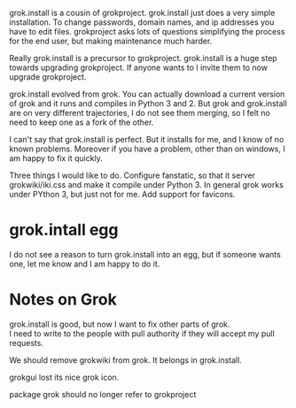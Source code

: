 grok.install is a cousin of grokproject.  grok.install just does a very simple installation.  To change passwords, domain names, and ip addresses you have to edit files.  grokproject asks lots of questions simplifying the process for the end user, but making maintenance much harder. 

Really grok.install is a precursor to grokproject.  grok.install is a huge step towards upgrading grokproject. If anyone wants to I invite them to now upgrade grokproject.

grok.install evolved from grok.  You can actually download a current version of grok and it runs and compiles in Python 3 and 2. But grok and grok.install are on very different trajectories, I do not see them merging,  so I felt no need to keep one as a fork of the other.  


I can't say that grok.install is perfect.  But it installs  for me, and I know of no known problems.  Moreover if you have a problem, other than on windows, I am happy to fix it quickly. 

Three  things I would like to do.  Configure fanstatic, so that it server grokwiki/iki.css and make it compile under Python 3.  In general grok works under PYthon 3, but just not for me.  Add support for favicons. 




grok.intall egg
===============
I do not see a reason to turn grok.install into an egg, but if someone wants one, let me know and I am happy to do it. 



Notes on Grok
===============
grok.install is good, but now I want to fix other parts of grok.  
I need to write to the people with pull authority if they will accept my 
pull requests. 

We should remove grokwiki from grok.  It belongs in grok.install.

grokgui lost its nice grok icon.  

package grok should no longer refer to grokproject 
